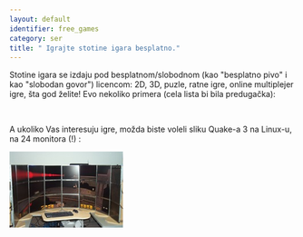 ```yaml
---
layout: default
identifier: free_games
category: ser
title: " Igrajte stotine igara besplatno."
---
```


Stotine igara se izdaju pod besplatnom/slobodnom (kao "besplatno pivo" i kao "slobodan govor") licencom: 2D, 3D, puzle, ratne igre, online multiplejer igre, šta god želite! Evo nekoliko primera (cela lista bi bila predugačka):

<div id="items">



<br class="clearboth" />


A ukoliko Vas interesuju igre, možda biste voleli sliku Quake-a 3 na Linux-u, na 24 monitora (!) :

<a href="/img/free_games_quake_24_screens.jpg"><img src="/img/free_games_quake_24_screens_thumb.jpg" /></a>




